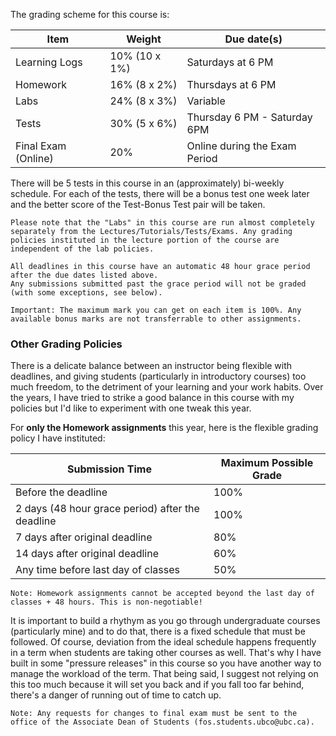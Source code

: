The grading scheme for this course is:

| Item                | Weight        | Due date(s)                   |
|---------------------|---------------|-------------------------------|
| Learning Logs       | 10% (10 x 1%) | Saturdays at 6 PM             |
| Homework            | 16% (8 x 2%)  | Thursdays at 6 PM             |
| Labs                | 24% (8 x 3%)  | Variable                      |
| Tests               | 30% (5 x 6%)  | Thursday 6 PM - Saturday 6PM  |
| Final Exam (Online) | 20%           | Online during the Exam Period |

There will be 5 tests in this course in an (approximately) bi-weekly schedule.
For each of the tests, there will be a bonus test one week later and the better score of the Test-Bonus Test pair will be taken.

```{caution} 
Please note that the "Labs" in this course are run almost completely separately from the Lectures/Tutorials/Tests/Exams. Any grading policies instituted in the lecture portion of the course are independent of the lab policies.
```

```{attention} 
All deadlines in this course have an automatic 48 hour grace period after the due dates listed above.
Any submissions submitted past the grace period will not be graded (with some exceptions, see below).
```

```{note}
Important: The maximum mark you can get on each item is 100%. Any available bonus marks are not transferrable to other assignments.
```

### Other Grading Policies

There is a delicate balance between an instructor being flexible with deadlines, and giving students (particularly in introductory courses) too much freedom, to the detriment of your learning and your work habits.
Over the years, I have tried to strike a good balance in this course with my policies but I'd like to experiment with one tweak this year.  

For **only the Homework assignments** this year, here is the flexible grading policy I have instituted:

| Submission Time                                  | Maximum Possible Grade |
|--------------------------------------------------|------------------------|
| Before the deadline                              | 100%                   |
| 2 days (48 hour grace period) after the deadline | 100%                   |
| 7 days after original deadline                   | 80%                    |
| 14 days after original deadline                  | 60%                    |
| Any time before last day of classes              | 50%                    |

```{note}
Note: Homework assignments cannot be accepted beyond the last day of classes + 48 hours. This is non-negotiable!
```

It is important to build a rhythym as you go through undergraduate courses (particularly mine) and to do that, there is a fixed schedule that must be followed. 
Of course, deviation from the ideal schedule happens frequently in a term when students are taking other courses as well. 
That's why I have built in some "pressure releases" in this course so you have another way to manage the workload of the term.
That being said, I suggest not relying on this too much because it will set you back and if you fall too far behind, there's a danger of running out of time to catch up.

```{note}
Note: Any requests for changes to final exam must be sent to the office of the Associate Dean of Students (fos.students.ubco@ubc.ca).
```